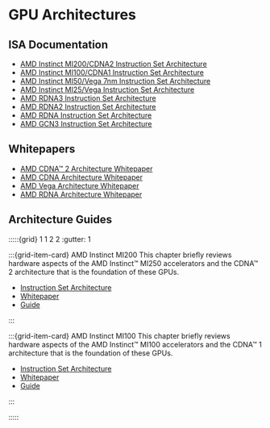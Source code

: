 # GPU Architectures

## ISA Documentation

- [AMD Instinct MI200/CDNA2 Instruction Set Architecture](https://www.amd.com/system/files/TechDocs/instinct-mi200-cdna2-instruction-set-architecture.pdf)
- [AMD Instinct MI100/CDNA1 Instruction Set Architecture](https://www.amd.com/system/files/TechDocs/instinct-mi100-cdna1-shader-instruction-set-architecture%C2%A0.pdf)
- [AMD Instinct MI50/Vega 7nm Instruction Set Architecture](https://www.amd.com/system/files/TechDocs/vega-7nm-shader-instruction-set-architecture.pdf)
- [AMD Instinct MI25/Vega Instruction Set Architecture](https://www.amd.com/system/files/TechDocs/vega-shader-instruction-set-architecture.pdf)
- [AMD RDNA3 Instruction Set Architecture](https://www.amd.com/system/files/TechDocs/rdna3-shader-instruction-set-architecture-feb-2023_0.pdf)
- [AMD RDNA2 Instruction Set Architecture](https://www.amd.com/system/files/TechDocs/rdna2-shader-instruction-set-architecture.pdf)
- [AMD RDNA Instruction Set Architecture](https://www.amd.com/system/files/TechDocs/rdna-shader-instruction-set-architecture.pdf)
- [AMD GCN3 Instruction Set Architecture](https://www.amd.com/system/files/TechDocs/gcn3-instruction-set-architecture.pdf)

## Whitepapers

- [AMD CDNA™ 2 Architecture Whitepaper](https://www.amd.com/system/files/documents/amd-cdna2-white-paper.pdf)
- [AMD CDNA Architecture Whitepaper](https://www.amd.com/system/files/documents/amd-cdna-whitepaper.pdf)
- [AMD Vega Architecture Whitepaper](https://en.wikichip.org/w/images/a/a1/vega-whitepaper.pdf)
- [AMD RDNA Architecture Whitepaper](https://www.amd.com/system/files/documents/rdna-whitepaper.pdf)

## Architecture Guides

:::::{grid} 1 1 2 2
:gutter: 1

:::{grid-item-card} AMD Instinct MI200
This chapter briefly reviews hardware aspects of the AMD Instinct™ MI250
accelerators and the CDNA™ 2 architecture that is the foundation of these GPUs.

- [Instruction Set Architecture](https://www.amd.com/system/files/TechDocs/instinct-mi200-cdna2-instruction-set-architecture.pdf)
- [Whitepaper](https://www.amd.com/system/files/documents/amd-cdna2-white-paper.pdf)
- [Guide](./gpu_arch/mi250.md)

:::

:::{grid-item-card} AMD Instinct MI100
This chapter briefly reviews hardware aspects of the AMD Instinct™ MI100
accelerators and the CDNA™ 1 architecture that is the foundation of these GPUs.

- [Instruction Set Architecture](https://www.amd.com/system/files/TechDocs/instinct-mi100-cdna1-shader-instruction-set-architecture%C2%A0.pdf)
- [Whitepaper](https://www.amd.com/system/files/documents/amd-cdna-whitepaper.pdf)
- [Guide](./gpu_arch/mi100.md)

:::

:::::
